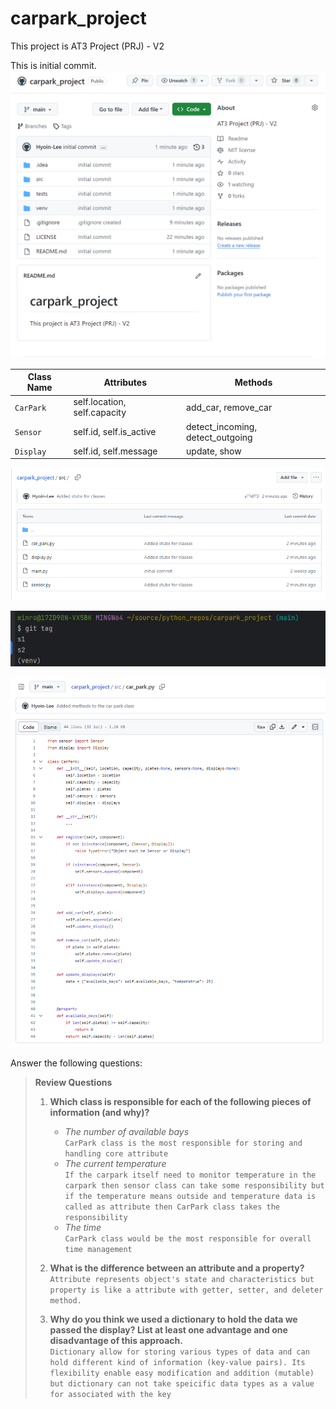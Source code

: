 # carpark_project

This project is AT3 Project (PRJ) - V2




This is initial commit. 
![Initial commit](images/initial_commit.png)



| Class Name | Attributes | Methods                          |
| ---------- | ---------- |----------------------------------|
| `CarPark`    |self.location, self.capacity | add_car, remove_car              |
| `Sensor`     |self.id, self.is_active| detect_incoming, detect_outgoing |
| `Display`    |self.id, self.message | update, show                     |




![Added stubs for classes](images/stubs-for-classes.png)

![git tag](images/tag.png)


![Add methods to the car park class](images/methods-to-car-park.png)



Answer the following questions:
> **Review Questions**
>
> 1. **Which class is responsible for each of the following pieces of information (and why)?**
>    - *The number of available bays*  
>      `CarPark class is the most responsible for storing and handling core attribute`
>    - *The current temperature*  
>      `If the carpark itself need to monitor temperature in the carpark then sensor class can take some responsibility but if the temperature means outside and temperature data is called as attribute then CarPark class takes the responsibility `
>    - *The time*  
>      `CarPark class would be the most responsible for overall time management`
>
> 2. **What is the difference between an attribute and a property?**  
>    `Attribute represents object's state and characteristics but property is like a attribute with getter, setter, and deleter method.`
>
> 3. **Why do you think we used a dictionary to hold the data we passed the display? List at least one advantage and one disadvantage of this approach.**  
>    `Dictionary allow for storing various types of data and can hold different kind of information (key-value pairs). Its flexibility enable easy modification and addition (mutable) but dictionary can not take speicific data types as a value for associated with the key`